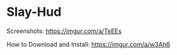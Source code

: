 # Slay-Hud
Screenshots: https://imgur.com/a/TeEEs

How to Download and Install: https://imgur.com/a/w3Ah6
